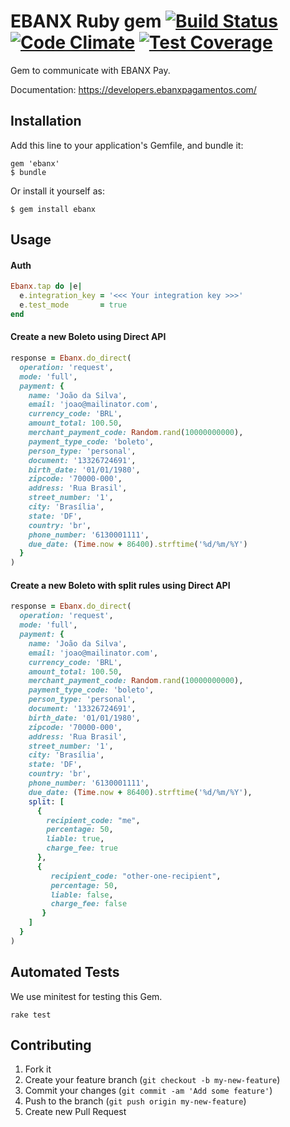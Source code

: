 # EBANX Ruby gem [![Build Status](https://travis-ci.org/ebanx-integration/ebanx-ruby.svg?branch=master)](https://travis-ci.org/ebanx-integration/ebanx-ruby) [![Code Climate](https://codeclimate.com/github/ebanx-integration/ebanx-ruby/badges/gpa.svg)](https://codeclimate.com/github/ebanx-integration/ebanx-ruby) [![Test Coverage](https://codeclimate.com/github/ebanx-integration/ebanx-ruby/badges/coverage.svg)](https://codeclimate.com/github/ebanx-integration/ebanx-ruby/coverage)

Gem to communicate with EBANX Pay.

Documentation: https://developers.ebanxpagamentos.com/

## Installation

Add this line to your application's Gemfile, and bundle it:

```
gem 'ebanx'
$ bundle
```

Or install it yourself as:

    $ gem install ebanx

## Usage

#### Auth
```ruby
Ebanx.tap do |e|
  e.integration_key = '<<< Your integration key >>>'
  e.test_mode       = true
end
```

#### Create a new Boleto using Direct API
```ruby
response = Ebanx.do_direct(
  operation: 'request',
  mode: 'full',
  payment: {
    name: 'João da Silva',
    email: 'joao@mailinator.com',
    currency_code: 'BRL',
    amount_total: 100.50,
    merchant_payment_code: Random.rand(10000000000),
    payment_type_code: 'boleto',
    person_type: 'personal',
    document: '13326724691',
    birth_date: '01/01/1980',
    zipcode: '70000-000',
    address: 'Rua Brasil',
    street_number: '1',
    city: 'Brasília',
    state: 'DF',
    country: 'br',
    phone_number: '6130001111',
    due_date: (Time.now + 86400).strftime('%d/%m/%Y')
  }
)

```

#### Create a new Boleto with split rules using Direct API
```ruby
response = Ebanx.do_direct(
  operation: 'request',
  mode: 'full',
  payment: {
    name: 'João da Silva',
    email: 'joao@mailinator.com',
    currency_code: 'BRL',
    amount_total: 100.50,
    merchant_payment_code: Random.rand(10000000000),
    payment_type_code: 'boleto',
    person_type: 'personal',
    document: '13326724691',
    birth_date: '01/01/1980',
    zipcode: '70000-000',
    address: 'Rua Brasil',
    street_number: '1',
    city: 'Brasília',
    state: 'DF',
    country: 'br',
    phone_number: '6130001111',
    due_date: (Time.now + 86400).strftime('%d/%m/%Y'),
    split: [
      {
        recipient_code: "me",
        percentage: 50,
        liable: true,
        charge_fee: true
      },
      {
         recipient_code: "other-one-recipient",
         percentage: 50,
         liable: false,
         charge_fee: false
       }
    ]
  }
)

```

## Automated Tests
We use minitest for testing this Gem.

```
rake test
```

## Contributing

1. Fork it
2. Create your feature branch (`git checkout -b my-new-feature`)
3. Commit your changes (`git commit -am 'Add some feature'`)
4. Push to the branch (`git push origin my-new-feature`)
5. Create new Pull Request
